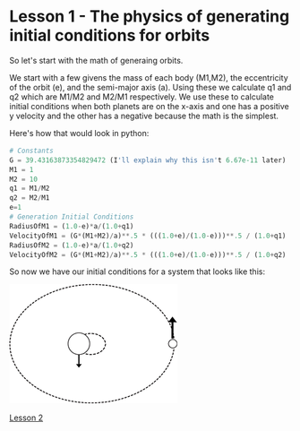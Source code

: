 # Lesson 1 - The physics of generating initial conditions for orbits

So let's start with the math of generaing orbits.

We start with a few givens the mass of each body (M1,M2), the eccentricity of the orbit (e), and the semi-major axis (a). Using these we calculate q1 and q2 which are M1/M2 and M2/M1 respectively. We use these to calculate initial conditions when both planets are on the x-axis and one has a positive y velocity and the other has a negative because the math is the simplest.

Here's how that would look in python:
```python
# Constants
G = 39.43163873354829472 (I'll explain why this isn't 6.67e-11 later)
M1 = 1
M2 = 10
q1 = M1/M2
q2 = M2/M1
e=1
# Generation Initial Conditions
RadiusOfM1 = (1.0-e)*a/(1.0+q1)
VelocityOfM1 = (G*(M1+M2)/a)**.5 * (((1.0+e)/(1.0-e)))**.5 / (1.0+q1)
RadiusOfM2 = (1.0-e)*a/(1.0+q2)
VelocityOfM2 = (G*(M1+M2)/a)**.5 * (((1.0+e)/(1.0-e)))**.5 / (1.0+q2)
```


So now we have our initial conditions for a system that looks like this:

![2bodyimage](https://raw.githubusercontent.com/UncleIroh/Learning-Rebound/master/2Body%20copy.png)

[Lesson 2](https://github.com/UncleIroh/Learning-Rebound/blob/master/Lesson2.md)

